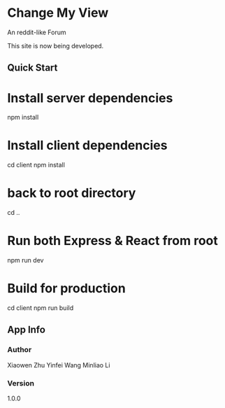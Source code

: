 # Change My View

An reddit-like Forum 

This site is now being developed. 
## Quick Start


# Install server dependencies
npm install

# Install client dependencies
cd client
npm install
# back to root directory
cd ..

# Run both Express & React from root
npm run dev

# Build for production
cd client
npm run build


## App Info

### Author

Xiaowen Zhu
Yinfei Wang
Minliao Li

### Version

1.0.0
